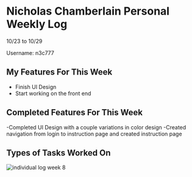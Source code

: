 # Nicholas Chamberlain Personal Weekly Log

10/23 to 10/29

Username: n3c777

## My Features For This Week

- Finish UI Design
- Start working on the front end

## Completed Features For This Week

-Completed UI Design with a couple variations in color design
-Created navigation from login to instruction page and created instruction page

## Types of Tasks Worked On

![individual log week 8](https://imgtr.ee/images/2023/10/30/dc00b8436cbfc228c207758a777d9c33.png)
